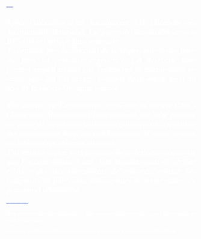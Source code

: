 <style>
 h1, h3 {
 font-family: verdana;
 color: RoyalBlue;
 text-decoration: underline;
 font-style: normal;
 font-size: 20%;
 text-transform: uppercase;
 }
</style>

<h1>Qui suis-je ?</h1>

<style>
 h2, h4 {
 text-align: justify;
 color: White;
 font-family: verdana;
 font-style: italic;
 font-size: 30px
 text-transform: none;
 }
</style>






<h2>Après l'obtention d'un Bacalauréat STI (Sicences des Techniques Industriels), J'ai poursuivi mes études vers un BTS Génie Optique Instrumentale.<br/>
J'ai ensuite pris la direction de la région parisienne pour me faire un première expérience, j'ai décroché mon premier emploi en tant que Technicien de maintenance en endoscopie qui j'ai occupé pendant deux ans et demi au sein de la société Olympus France.<br/>

J'ai ensuite eu l'auportunité d'intégrer la société  CMI - Cleanroom Management International qui m'a proposé un poste de technicien validation qui consiste à qualifier des équipements dans les établissements de santé et dans les laboratoires pharmaceutiques.<br/>
 J’ai ensuite évolué vers un poste de technicien métrologie que j’occupe depuis 5 ans. Mes missions sont de vérifier et de régler des instruments de mesures, comme des compteurs de particules, des capteurs de température, de pression et d’humidité.</h2>
 

<h3>Quels sont mes centres d'intérêts ?</h3>


<h4>Mes activités extra professionnelles sont principalement le tennis que j'exerce dans un club, le bricolage, 
 
 quelques montages vidéos que je réalise à l'occasion d'évenemenent familiaux.</h4>


